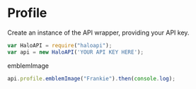 # Profile


Create an instance of the API wrapper, providing your API key.
```js
var HaloAPI = require("haloapi");
var api = new HaloAPI('YOUR API KEY HERE');
```

emblemImage
```js
api.profile.emblemImage("Frankie").then(console.log);
```
